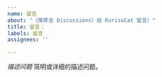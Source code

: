 ```yaml
---
name: 留言
about: "（推荐去 Discussions）给 KurisuCat 留言）"
title: 留言：
labels: 留言
assignees: ''

---
```


*描述问题*
简明或详细的描述问题。
